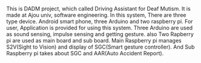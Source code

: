 This is DADM project, which called Driving Assistant for Deaf Mutism. It is made at Ajou univ, software engineering. 
In this system, There are three type device. Android smart phone, three Arduino and two raspberry pi.
For user, Application is provided for using this system. Three Arduino are used as sound sensing, impulse sensing and getting gesture. also Two Rapberry pi are used as main board and sub board. 
Main Raspberry pi manages S2V(Sight to Vision) and display of SGC(Smart gesture controller). And Sub Raspberry pi takes about SGC and AAR(Auto Accident Report).
